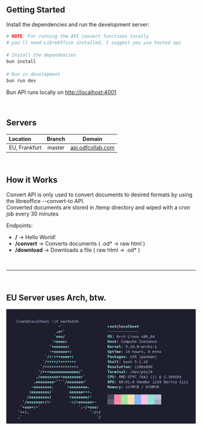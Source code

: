 ## Getting Started

Install the dependencies and run the development server:

```bash
# NOTE: For running the API convert functions locally
# you'll need LibreOffice installed, I suggest you use hosted api

# Install the dependencies
bun install

# Run in development
bun run dev
```

Bun API runs locally on [http://localhost:4001](http://localhost:4001)

<br />

## Servers

| Location      | Branch |                     Domain                     |
| :------------ | :----: | :--------------------------------------------: |
| EU, Frankfurt | master | [api.odfcollab.com](https://api.odfcollab.com) |

<br />

## How it Works

Convert API is only used to convert documents to desired formats by using the libreoffice --convert-to API. <br />
Converted documents are stored in /temp directory and wiped with a cron job every 30 minutes

Endpoints:

- **/** -> Hello World!
- **/convert** -> Converts documents ( .od\* -> raw html )
- **/download** -> Downloads a file ( raw html -> .od\* )

<br />
<hr />
<br />

## EU Server uses Arch, btw.

<img height="" src="../.github/assets/api_eu.png"/>
